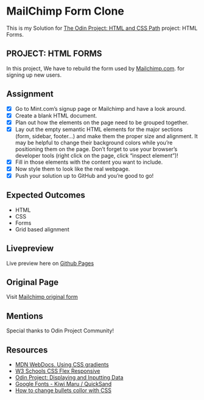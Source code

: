 # MailChimp Form Clone

This is my Solution for [The Odin Project: HTML and CSS Path](https://www.theodinproject.com/paths/full-stack-javascript/courses/html-and-css/lessons/html-forms) project: HTML Forms.

## PROJECT: HTML FORMS

In this project, We have to rebuild the form used by [Mailchimp.com](https://login.mailchimp.com/signup/). for signing up new users.

## Assignment

* [x] Go to Mint.com’s signup page or Mailchimp and have a look around.
* [x] Create a blank HTML document.
* [x] Plan out how the elements on the page need to be grouped together.
* [x] Lay out the empty semantic HTML elements for the major sections (form, sidebar, footer…) and make them the proper size and alignment. It may be helpful to change their background colors while you’re positioning them on the page. Don’t forget to use your browser’s developer tools (right click on the page, click “inspect element”)!
* [x] Fill in those elements with the content you want to include.
* [x] Now style them to look like the real webpage.
* [x] Push your solution up to GitHub and you’re good to go!

## Expected Outcomes

* HTML
* CSS
* Forms
* Grid based alignment

## Livepreview 

Live preview here on [Github Pages](https://vicc30.github.io/mailchimp-form-clone/)
## Original Page

Visit [Mailchimp original form](https://login.mailchimp.com/signup/)

## Mentions

Special thanks to Odin Project Community!

## Resources

* [MDN WebDocs. Using CSS gradients](https://developer.mozilla.org/en-US/docs/Web/CSS/CSS_Images/Using_CSS_gradients)
* [W3 Schools CSS Flex Responsive](https://www.w3schools.com/css/css3_flexbox_responsive.asp)
* [Odin Project: Displaying and Inputting Data](https://www.theodinproject.com/paths/full-stack-javascript/courses/html-and-css#displaying-and-inputting-data)
* [Google Fonts - Kiwi Maru / QuickSand](https://fonts.google.com/)
* [How to change bullets collor with CSS](https://www.w3schools.com/howto/howto_css_bullet_color.asp)
